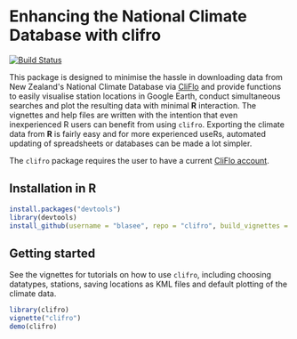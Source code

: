 # Enhancing the National Climate Database with clifro

[![Build Status](https://travis-ci.org/blasee/clifro.svg)](https://travis-ci.org/blasee/clifro)

This package is designed to minimise the hassle in downloading data
from New Zealand's National Climate Database via 
[CliFlo](http://cliflo.niwa.co.nz/) and provide functions to easily visualise 
station locations in Google Earth, conduct simultaneous searches and plot the 
resulting data with minimal **R** interaction. The vignettes and help files are 
written with the intention that even inexperienced R users can benefit from
using `clifro`. Exporting the climate data from **R** is fairly easy and for 
more experienced useRs, automated updating of spreadsheets or databases can be 
made a lot simpler.

The `clifro` package requires the user to have a current 
[CliFlo account](http://cliflo.niwa.co.nz/pls/niwp/wsubform.intro).

## Installation in R

```R
install.packages("devtools")
library(devtools)
install_github(username = "blasee", repo = "clifro", build_vignettes = FALSE)
```

## Getting started
See the vignettes for tutorials on how to use `clifro`, including choosing 
datatypes, stations, saving locations as KML files and default plotting of the 
climate data.

```R
library(clifro)
vignette("clifro")
demo(clifro)
```
